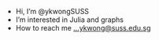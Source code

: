 - Hi, I’m @ykwongSUSS
- I’m interested in Julia and graphs
- How to reach me ...ykwong@suss.edu.sg

<!---
ykwongSUSS/ykwongSUSS is a ✨ special ✨ repository because its `README.md` (this file) appears on your GitHub profile.
You can click the Preview link to take a look at your changes.
--->
